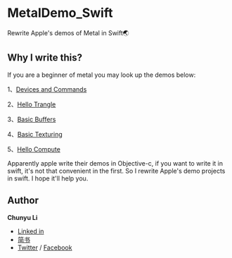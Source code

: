 # MetalDemo_Swift
Rewrite Apple's demos of Metal in Swift🌏

## Why I write this?

If you are a beginner of metal you may look up the demos below:



1、[Devices and Commands](https://developer.apple.com/documentation/metal/devices_and_commands) 

2、[Hello Trangle](https://developer.apple.com/documentation/metal/hello_triangle)

3、[Basic Buffers](https://developer.apple.com/documentation/metal/fundamental_lessons/basic_buffers)

4、[Basic Texturing](https://developer.apple.com/documentation/metal/fundamental_lessons/basic_texturing)

5、[Hello Compute](https://developer.apple.com/documentation/metal/compute_processing/hello_compute)


Apparently apple write their demos in Objective-c, if you want to write it in swift, it's not that convenient in the first.
So I rewrite Apple's demo projects in swift. I hope it'll help you.


## Author

**Chunyu Li**

- [Linked in](http://www.linkedin.com/in/春毓-李-96920b92/)
- [简书](https://www.jianshu.com/u/1c5cb3408b0f)
- [Twitter](https://twitter.com/leacode) / [Facebook](https://www.facebook.com/leacode.lea)